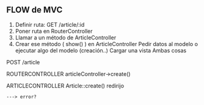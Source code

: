 ## FLOW de MVC

1. Definir ruta: GET /article/:id
2. Poner ruta en RouterController 
3. Llamar a un método de ArticleController 
4. Crear ese método ( show() ) en ArticleController
    Pedir datos al modelo o ejecutar algo del modelo (creación..)
    Cargar una vista 
    Ambas cosas



POST /article

ROUTERCONTROLLER
    articleController->create()

ARTICLECONTROLLER
    Article::create()
    redirijo

    ---> error? 


